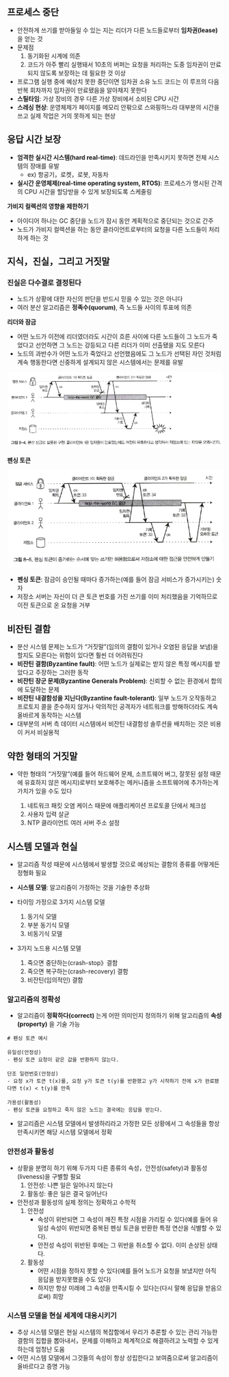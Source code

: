 ## 프로세스 중단

- 안전하게 쓰기를 받아들일 수 있는 지는 리더가 다른 노드들로부터 **임차권(lease)** 을 얻는 것
- 문제점
  1. 동기화된 시계에 의존
  2. 코드가 아주 빨리 실행돼서 10초의 버퍼는 요청을 처리하는 도중 임차권이 만료되지 않도록 보장하는 데 필요한 것 이상
- 프로그램 실행 중에 예상치 못한 중단이면 임차권 소유 노드 코드는 이 루프의 다음 반복 회차까지 임차권이 만료됐음을 알아채지 못한다
- **스틸타임**: 가상 장비의 경우 다른 가상 장비에서 소비된 CPU 시간
- **스레싱 현상**: 운영체제가 페이지를 메모리 안팎으로 스와핑하느라 대부분의 시간을 쓰고 실제 작업은 거의 못하게 되는 현상

## 응답 시간 보장

- **엄격한 실시간 시스템(hard real-time)**: 데드라인을 만족시키지 못하면 전체 시스템의 장애를 유발
  - ex) 항공기，로켓，로봇, 자동차
- **실시간 운영체제(real-time operating system, RTOS)**: 프로세스가 명시된 간격의 CPU 시간을 할당받을 수 있게 보장되도록 스케줄링

**가비지 컬렉션의 영향을 제한하기**

- 아이디어 하나는 GC 중단을 노드가 잠시 동안 계획적으로 중단되는 것으로 간주
- 노드가 가비지 컬렉션을 하는 동안 클라이언트로부터의 요청을 다른 노드들이 처리하게 하는 것

## 지식，진실，그리고 거짓말

### 진실은 다수결로 결정된다

- 노드가 상황에 대한 자신의 판단을 반드시 믿을 수 있는 것은 아니다
- 여러 분산 알고리즘은 **정족수(quorum)**, 즉 노드들 사이의 투표에 의존

**리더와 잠금**

- 어떤 노드가 이전에 리더였더라도 시간이 흐른 사이에 다른 노드들이 그 노드가 죽었다고 선언하면 그 노드는 강등되고 다른 리더가 이미 선출됐을 지도 모른다
- 노드의 과반수가 어떤 노드가 죽었다고 선언했음에도 그 노드가 선택된 자인 것처럼 계속 행동한다면 신중하게 설계되지 않은 시스템에서는 문제를 유발

![img.png](img.png)

**펜싱 토큰**

![img2.png](img2.png)

- **펜싱 토큰**: 잠금이 승인될 때마다 증가하는(예를 들어 잠금 서비스가 증가시키는) 숫자
- 저장소 서버는 자신이 더 큰 토큰 번호를 가진 쓰기를 이미 처리했음을 기억하므로 이전 토큰으로 온 요청을 거부

## 비잔틴 결함

- 분산 시스템 문제는 노드가 “거짓말”(임의의 결함이 있거나 오염된 응답을 보냄)을 할지도 모른다는 위험이 있다면 훨씬 더 어려워진다
- **비잔틴 결함(Byzantine fault)**: 어떤 노드가 실제로는 받지 않은 특정 메시지를 받았다고 주장하는 그러한 동작
- **비잔틴 장군 문제(Byzantine Generals Problem)**: 신뢰할 수 없는 환경에서 합의에 도달하는 문제
- **비잔틴 내결함성을 지닌다(Byzantine fault-tolerant)**: 일부 노드가 오작동하고 프로토지 콜을 준수하지 않거나 악의적인 공격자가 네트워크를 방해하더라도 계속 올바르게 동작하는 시스템
- 대부분의 서버 측 데이터 시스템에서 비잔틴 내결함성 솔루션을 배치하는 것은 비용이 커서 비실용적

## 약한 형태의 거짓말

- 약한 형태의 “거짓말”(예를 들어 하드웨어 문제, 소프트웨어 버그, 잘못된 설정 때문에 유효하지 않은 메시지)로부터 보호해주는 메커니즘을 소프트웨어에 추가하는게 가치가 있을 수도 있다

  1. 네트워크 패킷 오염 케이스 때문에 애플리케이션 프로토콜 단에서 체크섬
  2. 사용자 입력 살균
  3. NTP 클라이언트 여러 서버 주소 설정

## 시스템 모델과 현실

- 알고리즘 작성 때문에 시스템에서 발생할 것으로 예상되는 결함의 종류를 어떻게든 정형화 필요
- **시스템 모델**: 알고리즘이 가정하는 것을 기술한 추상화
- 타이밍 가정으로 3가지 시스템 모델
  
  1. 동기식 모델
  2. 부분 동기식 모델
  3. 비동기식 모델

- 3가지 노드용 시스템 모델

  1. 죽으면 중단하는(crash-stop》결함
  2. 죽으면 복구하는(crash-recovery) 결함
  3. 비잔틴(임의적인) 결함

### 알고리즘의 정확성

- 알고리즘이 **정확하다(correct)** 는게 어떤 의미인지 정의하기 위해 알고리즘의 **속성(property)** 을 기술 가능

```shell
# 펜싱 토큰 예시

유일성(안정성)
- 펜싱 토큰 요청이 같은 값을 반환하지 않는다.

단조 일련번호(안정성)
- 요청 x가 토큰 t(x)를, 요청 y가 토큰 t(y)를 반환했고 y가 시작하기 전에 x가 완료됐다면 t(x) < t(y)를 만족

가용성(활동성)
- 펜싱 토큰을 요청하고 죽지 않은 노드는 결국에는 응답을 받는다.
```

- 알고리즘은 시스템 모델에서 발생하리라고 가정한 모든 상황에서 그 속성들을 항상 만족시키면 해당 시스템 모델에서 정확

### 안전성과 활동성

- 상황을 분명히 하기 위해 두가지 다른 종류의 속성，안전성(safety)과 활동성(liveness)을 구별할 필요
  1. 안전성: 나쁜 일은 일어나지 않는다
  2. 활동성: 좋은 일은 결국 일어난다
- 안전성과 활동성의 실제 정의는 정확하고 수학적
  1. 안전성
     - 속성이 위반되면 그 속성이 깨진 특정 시점을 가리킬 수 있다(예를 들어 유일성 속성이 위반되면 중복된 펜싱 토큰을 반환한 특정 연산을 식별할 수 있다). 
     - 안전성 속성이 위반된 후에는 그 위반을 취소할 수 없다. 이미 손상된 상태다.
  2. 활동성
     - 어떤 시점을 정하지 못할 수 있다(예를 들어 노드가 요청을 보냈지만 아직 응답을 받지못했을 수도 있다) 
     - 하지만 항상 미래에 그 속성을 만족시킬 수 있다는(다시 말해 응답을 받음으로써) 희망

### 시스템 모델을 현실 세계에 대응시키기

- 추상 시스템 모델은 현실 시스템의 복잡함에서 우리가 추론할 수 있는 관리 가능한 결함의 집합을 뽑아내서，문제를 이해하고 체계적으로 해결하려고 노력할 수 있게 하는데 엄청난 도움
- 어떤 시스템 모델에서 그것들의 속성이 항상 성립한다고 보여줌으로써 알고리즘이 올바르다고 증명 가능
